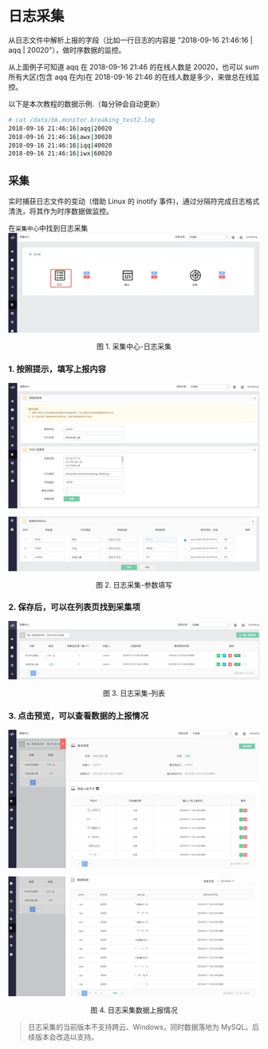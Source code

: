 # 日志采集

从日志文件中解析上报的字段（比如一行日志的内容是 "2018-09-16 21:46:16 | aqq | 20020"），做时序数据的监控。

从上面例子可知道 aqq 在 2018-09-16 21:46 的在线人数是 20020，也可以 sum 所有大区(包含 aqq 在内)在 2018-09-16 21:46 的在线人数是多少，来做总在线监控。

以下是本次教程的数据示例.（每分钟会自动更新）

```bash
# cat /data/bk.monitor.breaking_test2.log
2018-09-16 21:46:16|aqq|20020
2018-09-16 21:46:16|awx|30020
2018-09-16 21:46:16|iqq|40020
2018-09-16 21:46:16|iwx|60020
```
## 采集

实时捕获日志文件的变动（借助 Linux 的 inotify 事件)，通过分隔符完成日志格式清洗，将其作为时序数据做监控。

在`采集中心`中找到日志采集
![](../../media/15371526106727.jpg)
<center>图 1. 采集中心-日志采集</center>

### 1. 按照提示，填写上报内容
![](../../media/15371526358565.jpg)

![](../../media/15371526592941.jpg)
<center>图 2. 日志采集-参数填写</center>

### 2. 保存后，可以在列表页找到采集项
![](../../media/15371526876614.jpg)
<center>图 3. 日志采集-列表</center>

### 3. 点击预览，可以查看数据的上报情况
![](../../media/15371527223615.jpg)

![](../../media/15371527730887.jpg)
<center>图 4. 日志采集数据上报情况</center>

> 日志采集的当前版本不支持跨云、Windows，同时数据落地为 MySQL。后续版本会改造以支持。
